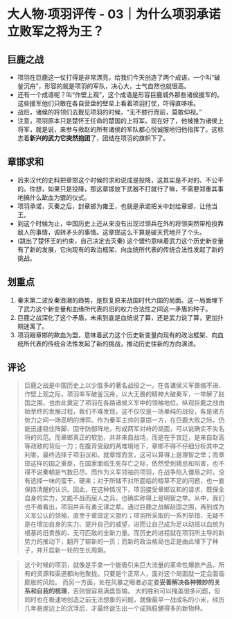 
# 大人物·项羽评传 - 03｜为什么项羽承诺立败军之将为王？

## 巨鹿之战

- 项羽在巨鹿这一仗打得是非常漂亮，给我们今天创造了两个成语，一个叫“破釜沉舟”，形容的就是项羽的军队，决心大，士气自然也就很高。 
- 还有一个成语呢？叫“作壁上观”，这个成语是形容巨鹿城外那些诸侯援军的。这些援军他们只敢在各自营盘的壁垒上看着项羽打仗，吓得直哆嗦。
- 战后，诸侯的将领们去觐见项羽的时候，“无不膝行而前，莫敢仰视。”
- 注意，项羽原本只是楚怀王任命的楚国的上将军。现在好了，他被推为诸侯上将军，就是说，来参与救赵的所有诸侯的军队都心悦诚服地归他指挥了。这标志着**新兴的武力它突然抱团**了，团结在项羽的旗帜下了。

## 章邯求和

- 后来汉代的史料把章邯这个时候的求和说成是投降，这其实是不对的、不公平的。你想，如果只是投降，那这章邯放下武器不打就行了嘛，不需要郑重其事地搞什么歃血为盟的仪式。
- 项羽承诺，灭秦之后，封章邯为雍王，也就是承诺把关中封给章邯，让他当王。
- 到这个时候为止，中国历史上还从来没有出现过领兵在外的将领突然带枪投靠敌人的事情，调转矛头的事情。这章邯这么干算是破天荒地开了个头。
- (跳出了楚怀王的约束，自己决定去灭秦) 这个盟约意味着武力这个历史新变量有了新的发展，它向现有的政治框架、向血统所代表的传统合法性发起了新的挑战。

##  划重点

1. 秦末第二波反秦浪潮的趋势，是恢复原来战国时代六国的局面。这一局面埋下了武力这个新变量和血缘所代表的旧的权力合法性之间这一矛盾的种子。 
2. 巨鹿之战深化了这个矛盾，未来到底是血统说了算，还是武力说了算，更加扑朔迷离了。 
3. 项羽跟章邯的歃血为盟，意味着武力这个历史新变量向现有的政治框架、向血统所代表的传统合法性发起了新的挑战，推动历史往新的方向演进。

## 评论

> 巨鹿之战是中国历史上以少胜多的著名战役之一。在各诸侯义军畏缩不进、作壁上观之际，项羽率军破釜沉舟，以大无畏的精神大破秦军，一举解了赵国之围，也由此奠定了项羽在各路诸侯义军中的领袖地位。纵观巨鹿之战由始至终的发展过程，我们不难发现，这不仅仅是一场单纯的战役，各是诸方势力之间一场高明的博弈。作为秦军主帅的章邯一方，在巨鹿大败之际，仍能迅速稳住阵脚、固守防御阵地，形成两军对峙的局面，可以说确实不失名将的风范。而章邯真正的软肋，并非来自战场，而是在于宫廷，是来自赵高等政敌的背后一刀；在腹背受敌的两难境地下，章邯不得不仔细分析其中之利害，最终选择于项羽议和。就章邯而言，这可以算得上是理智之举；而章邯这样的国之重臣，在国家面临生死存亡之际，依然受到猜忌和陷害，也不得不说秦朝是气数已尽。而作为义军领袖的项羽，在战争陷入僵局之时，没有选择一味的蛮干、硬来；对于所辖不对所面临的粮草不足的问题，也一直保持清醒的认识。因此，在这种情况下，项羽接受章邯议和的请求，既保全自身的实力，又能不战而屈人之兵，也确实称得上是明智之举。从中，我们也不难看出，项羽并非有勇无谋之辈。通过巨鹿之战解赵国之围，再到成为义军公认的领袖，直至于章邯定义盟约；项羽所采取的一系列举措，无疑不是在增加自身的实力、提升自己的威望，进而让自己成为足以动摇以血统为根基的旧贵族的、无可匹敌的全新力量。而历史的进程就在项羽所主导的新势力的推动下，翻开了崭新的一页；而新的政治格局也正是由此埋下了种子，并开启新一轮的生长周期。

> 这个时候的项羽，就像是手拿一个能吸引来巨大流量的革命性爆款产品，所有的资源和渠道都向他聚拢。只要是个正常人，面对这个局面就一定会面临膨胀的风险。 而另一方面，处在风暴之眼者必定要**妥善解决各种微妙的关系和自我的梳理**，否则很容易满盘皆输。 大的胜利可以掩盖很多问题，但同时也在极速地创造之前无法想象的问题，就像最早一战成名的小米，经历几年悬崖边上的沉浮后，才最终诞生出一个成熟稳健得多的新物种。

